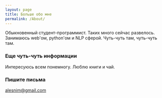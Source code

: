 ```yaml
---
layout: page
title: Больше обо мне
permalink: /About/
---
```


Обыкновенный студент-программист. Таких много сейчас развелось. Занимаюсь web'ом, python'ом и NLP сферой. Чуть-чуть там, чуть-чуть там. 

### Еще чуть-чуть информации

Интересуюсь всем понемногу. Люблю книги и чай.

### Пишите письма

[alesnim@gmail.com](mailto:alesnim@gmail.com)